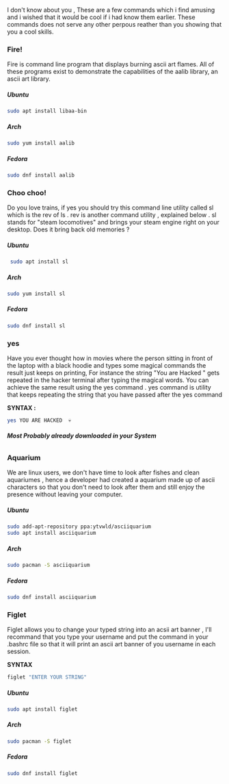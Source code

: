I don't know about you , These are a few commands which i find amusing and i wished that it would be cool if i had know them earlier.
These commands does not serve any other perpous reather than you showing that you a cool skills.

### Fire!

Fire is command line program that displays burning ascii art flames. All of these programs exist to demonstrate the capabilities of the aalib library, an ascii art library.

##### Ubuntu
```bash
sudo apt install libaa-bin
```
##### Arch 
```bash
sudo yum install aalib
```
##### Fedora
```bash
sudo dnf install aalib
```

###  Choo choo!

Do you love trains, if yes you should try this command line utility called sl  which is the rev of ls . rev is another command utility , explained below .
sl stands for "steam  locomotives" and brings your steam engine right on your desktop. Does it bring back old memories ?

##### Ubuntu
```bash
 sudo apt install sl
```
##### Arch
 ```bash
 sudo yum install sl
```
##### Fedora
```bash
sudo dnf install sl
```

### yes
Have you ever thought how in movies where the person sitting in front of the laptop with a black hoodie and types some magical commands the result just keeps on printing, For instance the string "You are  Hacked " gets repeated in the hacker terminal after typing the magical words. You can achieve the same result using the yes command . yes command is utility that keeps repeating the string that you have passed after the yes command

**SYNTAX :**  

```bash
yes YOU ARE HACKED  💀
```

###### **Most Probably already downloaded in your System**

### Aquarium 

We are linux users,  we don't have time to look after fishes and clean aquariumes , hence  a developer had created a aquarium made up of ascii characters so that you don't need to look after them and still enjoy the presence without leaving your computer.


##### Ubuntu
```bash
sudo add-apt-repository ppa:ytvwld/asciiquarium
sudo apt install asciiquarium
```
##### Arch
```bash
sudo pacman -S asciiquarium
```
##### Fedora
```bash
sudo dnf install asciiquarium
```

### Figlet

Figlet allows you to change your typed string into an acsii art banner , I'll recommand that you type your username and put the command in your .bashrc file so that it will print an ascii art banner of you username in each session.

**SYNTAX**
```bash
figlet "ENTER YOUR STRING"
```

##### Ubuntu
```bash
sudo apt install figlet
```
##### Arch
```bash
sudo pacman -S figlet
```
##### Fedora
```bash
sudo dnf install figlet
```

